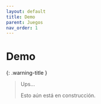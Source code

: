 ```yaml
---
layout: default
title: Demo
parent: Juegos
nav_order: 1
---
```


# Demo

{: .warning-title }
> Ups…
>
> Esto aún está en construcción.